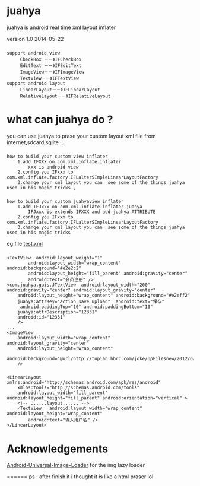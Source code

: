 juahya
======

juahya is android real time xml layout inflater<br />

version 1.0 2014-05-22
###     
    support android view
         CheckBox －－》IFCheckBox
         EditText －－》IFEditText
         ImageView－－》IFImageView
         TextView－－》IFTextView
    support android layout   
         LinearLayout－－》IFLinearLayout
         RelativeLayout－－》IFRelativeLayout
what can juahya do ?
======

you can use juahya to prase your custom layout xml file from internet,sdcard,sqlite ...<br />
###
    how to build your custom view inflater
        1.add IFXXX on com.xml.inflate.inflater
            xxx is android view
        2.config you IFxxx to com.xml.inflate.factory.IFLalterSImpleLinearLayoutFactory
        3.change your xml layout you can  see some of the things juahya used in his magic tricks ,

###
    how to build your custom juahyaview inflater
        1.add IFJxxx on com.xml.inflate.inflater.juahya
            IFJxxx is extends IFXXX and add juahya ATTRIBUTE
        2.config you IFxxx to com.xml.inflate.factory.IFLalterSImpleLinearLayoutFactory
        3.change your xml layout you can  see some of the things juahya used in his magic tricks
eg file [test.xml](jixieshi999.github.io/ilife/juahya/test.xml)
###
    <TextView  android:layout_weight="1"
            android:layout_width="wrap_content" android:background="#e2e2c2"
            android:layout_height="fill_parent" android:gravity="center" 
            android:text="会员注册" />
    <com.juahya.guis.JTextView  android:layout_width="200" android:gravity="center" android:layout_gravity="center"
        android:layout_height="wrap_content" android:background="#e2eff2"
        juahya:attrKey="action_save_upload"  android:text="保存"
         android:paddingTop="10" android:paddingBottom="10" 
        juahya:attrDescription="12331" 
        android:id="12331" 
        />
    ...
    <ImageView 
        android:layout_width="wrap_content"  android:layout_gravity="center"
        android:layout_height="wrap_content"  
        android:background="@url/http://tupian.hbrc.com/joke/UpFilesnew/2012/6/23/201262303147971.jpg"
        />
###
    <LinearLayout xmlns:android="http://schemas.android.com/apk/res/android"
        xmlns:tools="http://schemas.android.com/tools"
        android:layout_width="fill_parent" android:layout_height="fill_parent" android:orientation="vertical" >
        <!-- ......layout...... -->
        <TextView   android:layout_width="wrap_content"  android:layout_height="wrap_content"  
            android:text="输入用户名" />
    </LinearLayout>
Acknowledgements
======

[Android-Universal-Image-Loader](https://github.com/nostra13/Android-Universal-Image-Loader) for the img lazy loader<br />


======
ps : after finish it i thought it is like a html praser lol<br />

